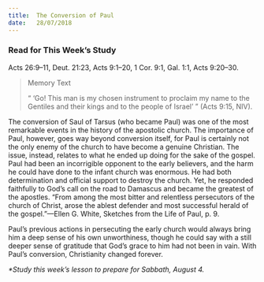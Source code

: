 ```yaml
---
title:  The Conversion of Paul
date:   28/07/2018
---
```


### Read for This Week’s Study
Acts 26:9–11, Deut. 21:23, Acts 9:1–20, 1 Cor. 9:1, Gal. 1:1, Acts 9:20–30. 

> <p>Memory Text</p>
> “ ‘Go! This man is my chosen instrument to proclaim my name to the Gentiles and their kings and to the people of Israel’ ” (Acts 9:15, NIV).

The conversion of Saul of Tarsus (who became Paul) was one of the most remarkable events in the history of the apostolic church. The importance of Paul, however, goes way beyond conversion itself, for Paul is certainly not the only enemy of the church to have become a genuine Christian. The issue, instead, relates to what he ended up doing for the sake of the gospel. Paul had been an incorrigible opponent to the early believers, and the harm he could have done to the infant church was enormous. He had both determination and official support to destroy the church. Yet, he responded faithfully to God’s call on the road to Damascus and became the greatest of the apostles. “From among the most bitter and relentless persecutors of the church of Christ, arose the ablest defender and most successful herald of the gospel.”—Ellen G. White, Sketches from the Life of Paul, p. 9.

Paul’s previous actions in persecuting the early church would always bring him a deep sense of his own unworthiness, though he could say with a still deeper sense of gratitude that God’s grace to him had not been in vain. With Paul’s conversion, Christianity changed forever. 

_*Study this week’s lesson to prepare for Sabbath, August 4._